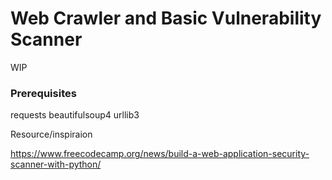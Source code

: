 # Web Crawler and Basic Vulnerability Scanner
WIP

### Prerequisites

requests 
beautifulsoup4 
urllib3


Resource/inspiraion

https://www.freecodecamp.org/news/build-a-web-application-security-scanner-with-python/